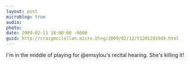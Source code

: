```yaml
---
layout: post
microblog: true
audio: 
photo: 
date: 2009-02-11 18:00:00 -0600
guid: http://craigmcclellan.micro.blog/2009/02/12/t1201281949.html
---
```

I'm in the middle of playing for @emsylou's recital hearing.  She's killing it!

